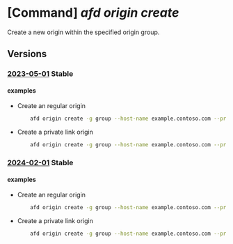 # [Command] _afd origin create_

Create a new origin within the specified origin group.

## Versions

### [2023-05-01](/Resources/mgmt-plane/L3N1YnNjcmlwdGlvbnMve30vcmVzb3VyY2Vncm91cHMve30vcHJvdmlkZXJzL21pY3Jvc29mdC5jZG4vcHJvZmlsZXMve30vb3JpZ2luZ3JvdXBzL3t9L29yaWdpbnMve30=/2023-05-01.xml) **Stable**

<!-- mgmt-plane /subscriptions/{}/resourcegroups/{}/providers/microsoft.cdn/profiles/{}/origingroups/{}/origins/{} 2023-05-01 -->

#### examples

- Create an regular origin
    ```bash
        afd origin create -g group --host-name example.contoso.com --profile-name profile --origin-group-name originGroup --origin-name origin1 --origin-host-header example.contoso.com --priority 1 --weight 500 --enabled-state Enabled --http-port 80 --https-port 443 - name: Create a private link origin
    ```

- Create a private link origin
    ```bash
        afd origin create -g group --host-name example.contoso.com --profile-name profile --origin-group-name originGroup --origin-name origin1 --origin-host-header example.contoso.com --priority 1 --weight 500 --enabled-state Enabled --http-port 80 --https-port 443 --private-link-resource /subscriptions/00000000-0000-0000-0000-000000000000/resourceGroups/group/providers/Microsoft.Storage/storageAccounts/plstest --private-link-location EastUS --private-link-request-message 'Please approve this request' --private-link-sub-resource-type table
    ```

### [2024-02-01](/Resources/mgmt-plane/L3N1YnNjcmlwdGlvbnMve30vcmVzb3VyY2Vncm91cHMve30vcHJvdmlkZXJzL21pY3Jvc29mdC5jZG4vcHJvZmlsZXMve30vb3JpZ2luZ3JvdXBzL3t9L29yaWdpbnMve30=/2024-02-01.xml) **Stable**

<!-- mgmt-plane /subscriptions/{}/resourcegroups/{}/providers/microsoft.cdn/profiles/{}/origingroups/{}/origins/{} 2024-02-01 -->

#### examples

- Create an regular origin
    ```bash
        afd origin create -g group --host-name example.contoso.com --profile-name profile --origin-group-name originGroup --origin-name origin1 --origin-host-header example.contoso.com --priority 1 --weight 500 --enabled-state Enabled --http-port 80 --https-port 443 - name: Create a private link origin
    ```

- Create a private link origin
    ```bash
        afd origin create -g group --host-name example.contoso.com --profile-name profile --origin-group-name originGroup --origin-name origin1 --origin-host-header example.contoso.com --priority 1 --weight 500 --enabled-state Enabled --http-port 80 --https-port 443 --private-link-resource /subscriptions/00000000-0000-0000-0000-000000000000/resourceGroups/group/providers/Microsoft.Storage/storageAccounts/plstest --private-link-location EastUS --private-link-request-message 'Please approve this request' --private-link-sub-resource-type table
    ```
